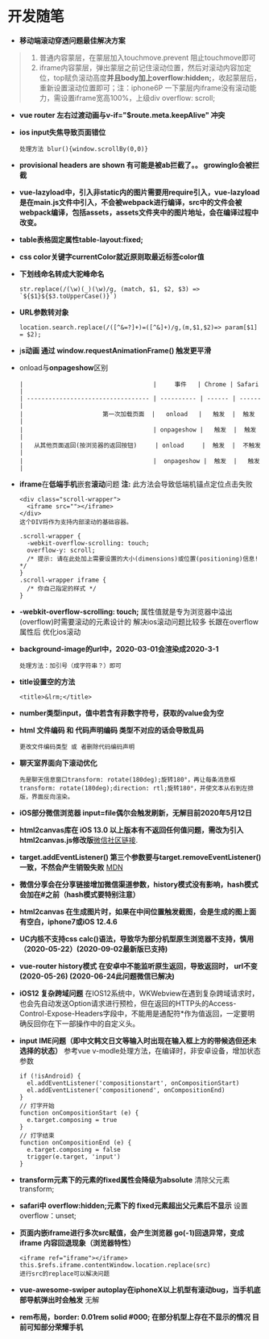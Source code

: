 # 开发随笔

- **移动端滚动穿透问题最佳解决方案**

> 1. 普通内容蒙层，在蒙层加入touchmove.prevent 阻止touchmove即可
> 2. iframe内容蒙层，弹出蒙层之前记住滚动位置，然后对滚动内容加定位，top赋负滚动高度**并且body加上overflow:hidden;**，收起蒙层后，重新设置滚动位置即可；注：iphone6P 一下蒙层内iframe没有滚动能力，需设置iframe宽高100%，上级div overflow: scroll;

- **vue router 左右过渡动画与v-if="$route.meta.keepAlive" 冲突**

- **ios input失焦导致页面错位**

      处理方法 blur(){window.scrollBy(0,0)}

- **provisional headers are shown 有可能是被ab拦截了。。 growingIo会被拦截**

- **vue-lazyload中，引入非static内的图片需要用require引入，vue-lazyload是在main.js文件中引入，不会被webpack进行编译，src中的文件会被webpack编译，包括assets，assets文件夹中的图片地址，会在编译过程中改变。**

- **table表格固定属性table-layout:fixed;**

- **css color关键字currentColor就近原则取最近标签color值**

- **下划线命名转成大驼峰命名**

      str.replace(/(\w)(_)(\w)/g, (match, $1, $2, $3) => `${$1}${$3.toUpperCase()}`)

- **URL参数转对象**

      location.search.replace(/([^&=?]+)=([^&]+)/g,(m,$1,$2)=> param[$1] = $2);

- j**s动画 通过 window.requestAnimationFrame() 触发更平滑**

- onload与**onpageshow**区别

      |                                    |     事件   | Chrome | Safari |
      | ---------------------------------- | ---------- | ------ | ------ |
      |                      第一次加载页面  |   onload   |   触发  |  触发  |
      |                                    | onpageshow |   触发  |  触发   |
      |   从其他页面返回(按浏览器的返回按钮)     | onload     |  触发  |  不触发  |
      |                                    |  onpageshow |  触发  |   触发  |

- **iframe**在**低端手机**嵌套**滚动**问题 **注:** 此方法会导致低端机锚点定位点击失败

      <div class="scroll-wrapper">
        <iframe src=""></iframe>
      </div>
      这个DIV将作为支持内部滚动的基础容器。
      
      .scroll-wrapper {
        -webkit-overflow-scrolling: touch;
        overflow-y: scroll;
        /* 提示: 请在此处加上需要设置的大小(dimensions)或位置(positioning)信息! */
      }
      .scroll-wrapper iframe {
        /* 你自己指定的样式 */
      }

- **-webkit-overflow-scrolling: touch;** 属性值就是专为浏览器中溢出(overflow)时需要滚动的元素设计的 解决ios滚动问题比较多 长跟在overflow属性后 优化ios滚动


- **background-image的url中，2020-03-01会渲染成2020-3-1**
      
      处理方法：加引号（成字符串？）即可

- **title设置空的方法**

      <title>&lrm;</title>
      
- **number类型input，值中若含有非数字符号，获取的value会为空**

- **html 文件编码 和 代码声明编码 类型不对应的话会导致乱码**

      更改文件编码类型 或 者删除代码编码声明

- **聊天室界面向下滚动优化**

      先是聊天信息窗口transform: rotate(180deg);旋转180°，再让每条消息框transform: rotate(180deg);direction: rtl;旋转180°，并使文本从右到左排版，界面反向渲染。

- **iOS部分微信浏览器 input=file偶尔会触发刷新，无解目前2020年5月12日**

- **html2canvas库在 iOS 13.0 以上版本有不返回任何值问题，需改为引入html2canvas.js修改版**[微信社区链接](https://developers.weixin.qq.com/community/develop/doc/00006eee95488060bb1ac5bd85b000). 

- **target.addEventListener() 第三个参数要与target.removeEventListener()一致，不然会产生销毁失败** [MDN](https://developer.mozilla.org/zh-CN/docs/Web/API/EventTarget/addEventListener)

- **微信分享会在分享链接增加微信渠道参数，history模式没有影响，hash模式会加在#之前（hash模式要特别注意）**

- **html2canvas 在生成图片时，如果在中间位置触发截图，会是生成的图上面有空白，iphone7或iOS 12.4.6**

- **UC内核不支持css calc()语法，导致华为部分机型原生浏览器不支持，慎用（2020-05-22）(2020-09-02最新版已支持)**

- **vue-router history模式 在安卓中不能监听原生返回，导致返回时， url不变(2020-05-26) (2020-06-24此问题微信已解决)**

- **iOS12 复杂跨域问题** 在IOS12系统中，WKWebview在遇到复杂跨域请求时，也会先自动发送Option请求进行预检，但在返回的HTTP头的Access-Control-Expose-Headers字段中，不能用是通配符\*作为值返回，一定要明确反回你在下一部操作中的自定义头。

- **input IME问题（即中文韩文日文等输入时出现在输入框上方的带候选但还未选择的状态）** 参考vue v-modle处理方法，在编译时，非安卓设备，增加状态参数

      if (!isAndroid) {
        el.addEventListener('compositionstart', onCompositionStart)
        el.addEventListener('compositionend', onCompositionEnd)
      }
      // 打字开始
      function onCompositionStart (e) {
        e.target.composing = true
      }
      // 打字结束
      function onCompositionEnd (e) {
        e.target.composing = false
        trigger(e.target, 'input')
      }

- **transform元素下的元素的fixed属性会降级为absolute** 清除父元素transform;

- **safari中 overflow:hidden;元素下的 fixed元素超出父元素后不显示** 设置overflow：unset;

- **页面内嵌iframe进行多次src赋值，会产生浏览器 go(-1)回退异常，变成 iframe 内容回退现象（浏览器特性）**

      <iframe ref="iframe"></iframe>
      this.$refs.iframe.contentWindow.location.replace(src)
      进行src的replace可以解决问题

- **vue-awesome-swiper autoplay在iphoneX以上机型有滚动bug，当手机底部导航弹出时会触发** 无解

- **rem布局，border: 0.01rem solid #000; 在部分机型上存在不显示的情况 目前可知部分荣耀手机**
